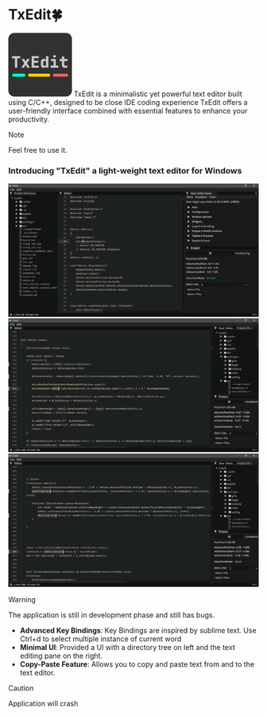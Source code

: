 # TxEdit🍀
![Editor](./assets/logo.svg)
TxEdit is a minimalistic yet powerful text editor built using C/C++, designed to be close IDE coding experience TxEdit offers a user-friendly interface combined with essential features to enhance your productivity.
> [!NOTE]  
> Feel free to use it.


### Introducing "TxEdit" a light-weight text editor for Windows
![Editor](./assets/screenshots/editor.png)
![Selection](./assets/screenshots/selection.png)
![Multi-Cursor](./assets/screenshots/multi_cursor.png)

> [!WARNING]  
> The application is still in development phase and still has bugs.


- **Advanced Key Bindings**: Key Bindings are inspired by sublime text. Use Ctrl+d to select multiple instance of current word
- **Minimal UI**: Provided a UI with a directory tree on left and the text editing pane on the right.
- **Copy-Paste Feature**: Allows you to copy and paste text from and to the text editor.

> [!CAUTION]
> Application will crash